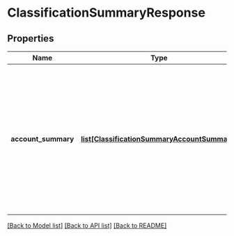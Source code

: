 # ClassificationSummaryResponse


## Properties
Name | Type | Description | Notes
------------ | ------------- | ------------- | -------------
**account_summary** | [**list[ClassificationSummaryAccountSummary]**](ClassificationSummaryAccountSummary.md) | The account summary entity encapsulates the account-level summary information, and the transaction entity provides a transaction-level summary for an account passed. | [optional] [readonly] 

[[Back to Model list]](../README.md#documentation-for-models) [[Back to API list]](../README.md#documentation-for-api-endpoints) [[Back to README]](../README.md)


